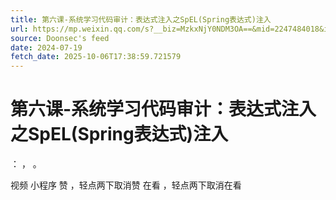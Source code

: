 ```yaml
---
title: 第六课-系统学习代码审计：表达式注入之SpEL(Spring表达式)注入
url: https://mp.weixin.qq.com/s?__biz=MzkxNjY0NDM3OA==&mid=2247484018&idx=1&sn=2a2c69794fa09bdd034d13093621380e
source: Doonsec's feed
date: 2024-07-19
fetch_date: 2025-10-06T17:38:59.721579
---
```


# 第六课-系统学习代码审计：表达式注入之SpEL(Spring表达式)注入

：
，
。

视频
小程序
赞
，轻点两下取消赞
在看
，轻点两下取消在看